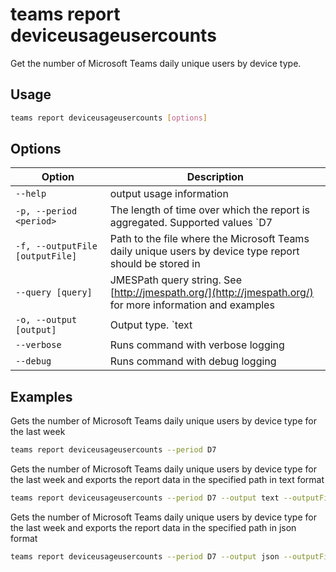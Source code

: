 # teams report deviceusageusercounts

Get the number of Microsoft Teams daily unique users by device type.

## Usage

```sh
teams report deviceusageusercounts [options]
```

## Options

Option|Description
------|-----------
`--help`|output usage information
`-p, --period <period>`|The length of time over which the report is aggregated. Supported values `D7|D30|D90|D180`
`-f, --outputFile [outputFile]`|Path to the file where the Microsoft Teams daily unique users by device type report should be stored in
`--query [query]`|JMESPath query string. See [http://jmespath.org/](http://jmespath.org/) for more information and examples
`-o, --output [output]`|Output type. `text|json`. Default `text`
`--verbose`|Runs command with verbose logging
`--debug`|Runs command with debug logging

## Examples

Gets the number of Microsoft Teams daily unique users by device type for the last week

```sh
teams report deviceusageusercounts --period D7
```

Gets the number of Microsoft Teams daily unique users by device type for the last week and exports the report data in the specified path in text format

```sh
teams report deviceusageusercounts --period D7 --output text --outputFile deviceusageusercounts.txt
```

Gets the number of Microsoft Teams daily unique users by device type for the last week and exports the report data in the specified path in json format

```sh
teams report deviceusageusercounts --period D7 --output json --outputFile deviceusageusercounts.json
```
